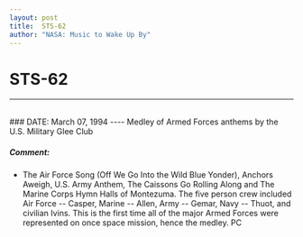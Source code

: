 ```yaml
---
layout: post
title:  STS-62
author: "NASA: Music to Wake Up By"
---
```


# STS-62
----
<br/>
### DATE: March 07, 1994
----
Medley of Armed Forces anthems by the U.S. Military Glee Club

##### Comment:
* The Air Force Song  (Off We Go Into the Wild Blue Yonder), Anchors Aweigh, U.S. Army Anthem, The Caissons Go Rolling Along and The Marine Corps Hymn Halls of Montezuma. The five person crew included Air Force --  Casper, Marine -- Allen, Army -- Gemar, Navy -- Thuot, and civilian Ivins. This is the first time all of the major Armed Forces were represented on once space mission, hence the medley. PC
